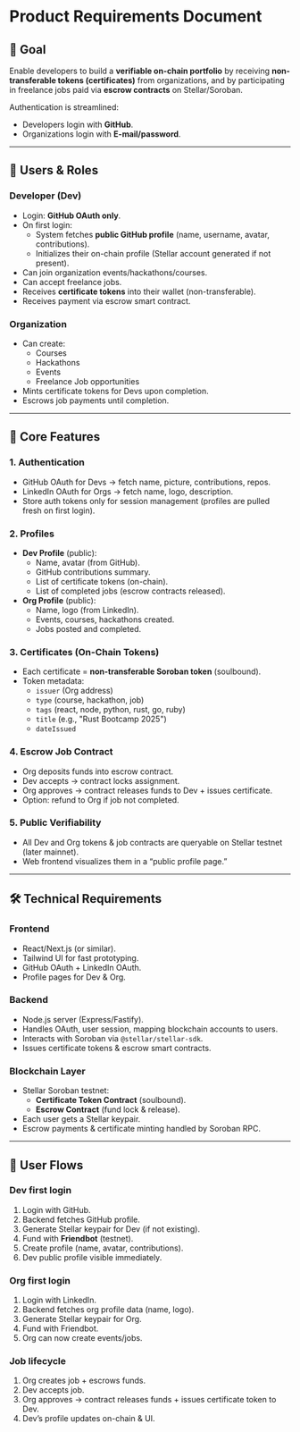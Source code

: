 # Product Requirements Document

## 🎯 Goal

Enable developers to build a **verifiable on-chain portfolio** by receiving **non-transferable tokens (certificates)** from organizations, and by participating in freelance jobs paid via **escrow contracts** on Stellar/Soroban.

Authentication is streamlined:

- Developers login with **GitHub**.
- Organizations login with **E-mail/password**.

---

## 👤 Users & Roles

### Developer (Dev)

- Login: **GitHub OAuth only**.
- On first login:
    - System fetches **public GitHub profile** (name, username, avatar, contributions).
    - Initializes their on-chain profile (Stellar account generated if not present).
- Can join organization events/hackathons/courses.
- Can accept freelance jobs.
- Receives **certificate tokens** into their wallet (non-transferable).
- Receives payment via escrow smart contract.

### Organization

- Can create:
    - Courses
    - Hackathons
    - Events
    - Freelance Job opportunities
- Mints certificate tokens for Devs upon completion.
- Escrows job payments until completion.

---

## 🔗 Core Features

### 1. Authentication

- GitHub OAuth for Devs → fetch name, picture, contributions, repos.
- LinkedIn OAuth for Orgs → fetch name, logo, description.
- Store auth tokens only for session management (profiles are pulled fresh on first login).

### 2. Profiles

- **Dev Profile** (public):
    - Name, avatar (from GitHub).
    - GitHub contributions summary.
    - List of certificate tokens (on-chain).
    - List of completed jobs (escrow contracts released).
- **Org Profile** (public):
    - Name, logo (from LinkedIn).
    - Events, courses, hackathons created.
    - Jobs posted and completed.

### 3. Certificates (On-Chain Tokens)

- Each certificate = **non-transferable Soroban token** (soulbound).
- Token metadata:
    - `issuer` (Org address)
    - `type` (course, hackathon, job)
    - `tags` (react, node, python, rust, go, ruby)
    - `title` (e.g., "Rust Bootcamp 2025")
    - `dateIssued`

### 4. Escrow Job Contract

- Org deposits funds into escrow contract.
- Dev accepts → contract locks assignment.
- Org approves → contract releases funds to Dev + issues certificate.
- Option: refund to Org if job not completed.

### 5. Public Verifiability

- All Dev and Org tokens & job contracts are queryable on Stellar testnet (later mainnet).
- Web frontend visualizes them in a “public profile page.”

---

## 🛠️ Technical Requirements

### Frontend

- React/Next.js (or similar).
- Tailwind UI for fast prototyping.
- GitHub OAuth + LinkedIn OAuth.
- Profile pages for Dev & Org.

### Backend

- Node.js server (Express/Fastify).
- Handles OAuth, user session, mapping blockchain accounts to users.
- Interacts with Soroban via `@stellar/stellar-sdk`.
- Issues certificate tokens & escrow smart contracts.

### Blockchain Layer

- Stellar Soroban testnet:
    - **Certificate Token Contract** (soulbound).
    - **Escrow Contract** (fund lock & release).
- Each user gets a Stellar keypair.
- Escrow payments & certificate minting handled by Soroban RPC.

---

## 🚀 User Flows

### Dev first login

1. Login with GitHub.
2. Backend fetches GitHub profile.
3. Generate Stellar keypair for Dev (if not existing).
4. Fund with **Friendbot** (testnet).
5. Create profile (name, avatar, contributions).
6. Dev public profile visible immediately.

### Org first login

1. Login with LinkedIn.
2. Backend fetches org profile data (name, logo).
3. Generate Stellar keypair for Org.
4. Fund with Friendbot.
5. Org can now create events/jobs.

### Job lifecycle

1. Org creates job + escrows funds.
2. Dev accepts job.
3. Org approves → contract releases funds + issues certificate token to Dev.
4. Dev’s profile updates on-chain & UI.
